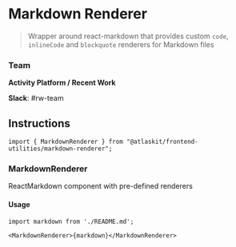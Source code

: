 # Markdown Renderer

> Wrapper around react-markdown that provides custom `code`, `inlineCode` and `blockquote` renderers for Markdown files

### Team
**Activity Platform / Recent Work**

**Slack**: #rw-team

## Instructions

`import { MarkdownRenderer } from "@atlaskit/frontend-utilities/markdown-renderer";`

### MarkdownRenderer

ReactMarkdown component with pre-defined renderers

#### Usage

```tsx
import markdown from './README.md';

<MarkdownRenderer>{markdown}</MarkdownRenderer>
```
